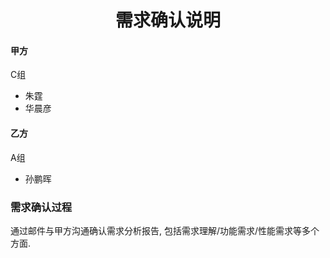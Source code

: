 # <center> 需求确认说明 </center>

#### 甲方

C组

* 朱霆
* 华晨彦

#### 乙方

A组

* 孙鹏晖

### 需求确认过程

通过邮件与甲方沟通确认需求分析报告, 包括需求理解/功能需求/性能需求等多个方面.